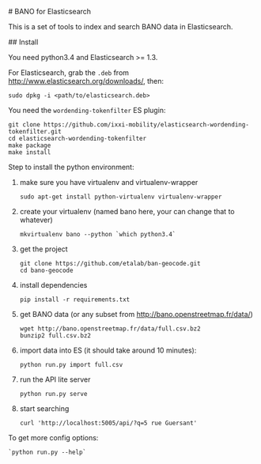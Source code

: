 # BANO for Elasticsearch

This is a set of tools to index and search BANO data in Elasticsearch.

## Install

You need python3.4 and Elasticsearch >= 1.3.

For Elasticsearch, grab the `.deb` from http://www.elasticsearch.org/downloads/,
then:

    sudo dpkg -i <path/to/elasticsearch.deb>

You need the `wordending-tokenfilter` ES plugin:

    git clone https://github.com/ixxi-mobility/elasticsearch-wordending-tokenfilter.git
    cd elasticsearch-wordending-tokenfilter
    make package
    make install


Step to install the python environment:

1. make sure you have virtualenv and virtualenv-wrapper

    `sudo apt-get install python-virtualenv virtualenv-wrapper`

1. create your virtualenv (named bano here, your can change that to whatever)

    ```
    mkvirtualenv bano --python `which python3.4`
    ```

1. get the project

    ```
    git clone https://github.com/etalab/ban-geocode.git
    cd bano-geocode
    ```

1. install dependencies

    `pip install -r requirements.txt`

1. get BANO data (or any subset from http://bano.openstreetmap.fr/data/)

    ```
    wget http://bano.openstreetmap.fr/data/full.csv.bz2
    bunzip2 full.csv.bz2
    ```

1. import data into ES (it should take around 10 minutes):

    `python run.py import full.csv`

1. run the API lite server

    `python run.py serve`

1. start searching

    `curl 'http://localhost:5005/api/?q=5 rue Guersant'`


To get more config options:

    `python run.py --help`
